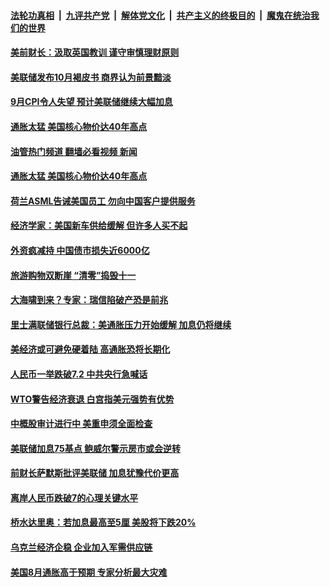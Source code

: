 ####  [法轮功真相](../../../../basic/blob/master/README.md?t=10270931) &nbsp;|&nbsp; [九评共产党](../../../../9ping.md/blob/master/README.md?t=10270931) &nbsp;|&nbsp; [解体党文化](../../../../jtdwh.md/blob/master/README.md?t=10270931)  &nbsp;|&nbsp; [共产主义的终极目的](../../../../gczydzjmd.md/blob/master/README.md?t=10270931) &nbsp;|&nbsp; [魔鬼在统治我们的世界](../../../../mgztzwmdsj.md/blob/master/README.md?t=10270931) 

#### [美前财长：汲取英国教训 谨守审慎理财原则](../pages/soh7/664374.md?t=10270931) 
#### [美联储发布10月褐皮书 商界认为前景黯淡](../pages/soh7/663792.md?t=10270931) 
#### [9月CPI令人失望 预计美联储继续大幅加息](../pages/soh7/662466.md?t=10270931) 
#### [通胀太猛 美国核心物价达40年高点](../pages/soh7/662133.md?t=10270931) 
#### [油管热门频道 翻墙必看视频 新闻](http://209.250.226.216:81/youtube.html?10270931)
#### [通胀太猛 美国核心物价达40年高点](../pages/soh7/662133.md?t=10270931) 
#### [荷兰ASML告诫美国员工 勿向中国客户提供服务](../pages/soh7/661857.md?t=10270931) 
#### [经济学家：美国新车供给缓解 但许多人买不起](../pages/soh7/661224.md?t=10270931) 
#### [外资疯减持 中国债市损失近6000亿](../pages/soh7/660729.md?t=10270931) 
#### [旅游购物双断崖 “清零”捣毁十一](../pages/soh7/629786.md?t=10270931) 
#### [大海啸到来？专家：瑞信陷破产恐是前兆](../pages/soh7/660507.md?t=10270931) 
#### [里士满联储银行总裁：美通胀压力开始缓解 加息仍将继续](../pages/soh7/658689.md?t=10270931) 
#### [美经济或可避免硬着陆 高通胀恐将长期化](../pages/soh7/658098.md?t=10270931) 
#### [人民币一举跌破7.2 中共央行急喊话](../pages/soh7/657993.md?t=10270931) 
#### [WTO警告经济衰退 白宫指美元强势有优势](../pages/soh7/657987.md?t=10270931) 
#### [中概股审计进行中 美重申须全面检查](../pages/soh7/656622.md?t=10270931) 
#### [美联储加息75基点 鲍威尔警示房市或会逆转](../pages/soh7/656049.md?t=10270931) 
#### [前财长萨默斯批评美联储 加息犹豫代价更高](../pages/soh7/654803.md?t=10270931) 
#### [离岸人民币跌破7的心理关键水平 ](../pages/soh7/654344.md?t=10270931) 
#### [桥水达里奥：若加息最高至5厘 美股将下跌20%](../pages/soh7/654122.md?t=10270931) 
#### [乌克兰经济企稳 企业加入军需供应链](../pages/soh7/654023.md?t=10270931) 
#### [美国8月通胀高于预期 专家分析最大灾难](../pages/soh7/653738.md?t=10270931) 
<img src='http://gfw-breaker.win/goodnews/indexes/soh7.md' width='0px' height='0px'/>
